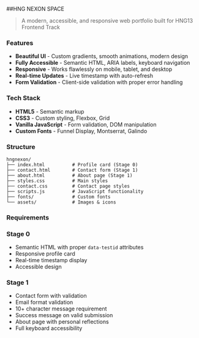 ##HNG NEXON SPACE
> A modern, accessible, and responsive web portfolio built for HNG13 Frontend Track

### Features

- **Beautiful UI** - Custom gradients, smooth animations, modern design
- **Fully Accessible** - Semantic HTML, ARIA labels, keyboard navigation
- **Responsive** - Works flawlessly on mobile, tablet, and desktop
- **Real-time Updates** - Live timestamp with auto-refresh
- **Form Validation** - Client-side validation with proper error handling


### Tech Stack

- **HTML5** - Semantic markup
- **CSS3** - Custom styling, Flexbox, Grid
- **Vanilla JavaScript** - Form validation, DOM manipulation
- **Custom Fonts** - Funnel Display, Montserrat, Galindo


### Structure
```
hngnexon/
├── index.html          # Profile card (Stage 0)
├── contact.html        # Contact form (Stage 1)
├── about.html          # About page (Stage 1)
├── styles.css          # Main styles
├── contact.css         # Contact page styles
├── scripts.js          # JavaScript functionality
├── fonts/              # Custom fonts
└── assets/             # Images & icons
```

### Requirements

### Stage 0
- Semantic HTML with proper `data-testid` attributes
- Responsive profile card
- Real-time timestamp display
- Accessible design

### Stage 1
- Contact form with validation
- Email format validation
- 10+ character message requirement
- Success message on valid submission
- About page with personal reflections
- Full keyboard accessibility

